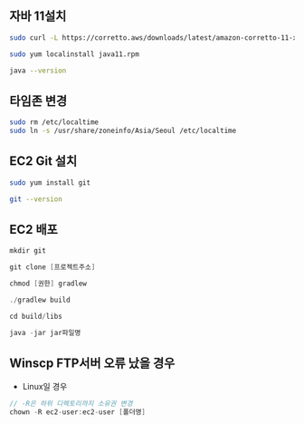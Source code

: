 
## 자바 11설치

```bash
sudo curl -L https://corretto.aws/downloads/latest/amazon-corretto-11-x64-linux-jdk.rpm -o java11.rpm

sudo yum localinstall java11.rpm

java --version
```


## 타임존 변경
```bash
sudo rm /etc/localtime
sudo ln -s /usr/share/zoneinfo/Asia/Seoul /etc/localtime
```


## EC2 Git 설치
```bash
sudo yum install git

git --version

```


## EC2 배포

```java
mkdir git

git clone [프로젝트주소]

chmod [권한] gradlew

./gradlew build

cd build/libs

java -jar jar파일명

```

## Winscp FTP서버 오류 났을 경우

- Linux일 경우
```java
// -R은 하위 디렉토리까지 소유권 변경
chown -R ec2-user:ec2-user [폴더명]
```
